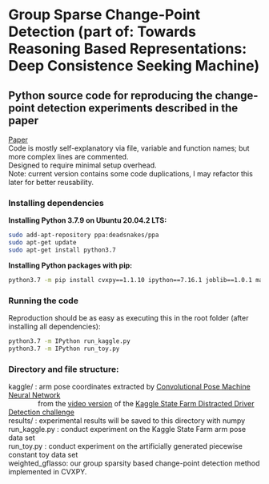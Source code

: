 # Group Sparse Change-Point Detection (part of: Towards Reasoning Based Representations: Deep Consistence Seeking Machine)
## Python source code for reproducing the change-point detection experiments described in the paper
[Paper](https://www.researchgate.net/profile/Andras_Loerincz/publication/319401024_Towards_Reasoning_Based_Representations_Deep_Consistence_Seeking_Machine/links/59d7c6490f7e9b12b36123c7/Towards-Reasoning-Based-Representations-Deep-Consistence-Seeking-Machine.pdf)\
Code is mostly self-explanatory via file, variable and function names; but more complex lines are commented.\
Designed to require minimal setup overhead.\
Note: current version contains some code duplications, I may refactor this later for better reusability.

### Installing dependencies
**Installing Python 3.7.9 on Ubuntu 20.04.2 LTS:**
```bash
sudo add-apt-repository ppa:deadsnakes/ppa
sudo apt-get update
sudo apt-get install python3.7
```
**Installing Python packages with pip:**
```bash
python3.7 -m pip install cvxpy==1.1.10 ipython==7.16.1 joblib==1.0.1 matplotlib==3.3.2 numpy==1.19.2 scikit-learn==0.23.2 scipy==1.5.2 scs==2.1.2
```

### Running the code
Reproduction should be as easy as executing this in the root folder (after installing all dependencies):
```bash
python3.7 -m IPython run_kaggle.py
python3.7 -m IPython run_toy.py
```


### Directory and file structure:
kaggle/ : arm pose coordinates extracted by [Convolutional Pose Machine Neural Network](https://github.com/shihenw/convolutional-pose-machines-release)\
&nbsp;&nbsp;&nbsp;&nbsp;&nbsp;&nbsp;&nbsp;&nbsp;&nbsp;&nbsp;&nbsp;&nbsp;&nbsp;&nbsp;&nbsp;from the [video version](https://www.kaggle.com/titericz/state-farm-distracted-driver-detection/just-relax-and-watch-some-cool-movies/code) of the [Kaggle State Farm Distracted Driver Detection challenge](https://www.kaggle.com/c/state-farm-distracted-driver-detection)\
results/ : experimental results will be saved to this directory with numpy\
run_kaggle.py : conduct experiment on the Kaggle State Farm arm pose data set\
run_toy.py : conduct experiment on the artificially generated piecewise constant toy data set\
weighted_gflasso: our group sparsity based change-point detection method implemented in CVXPY.

